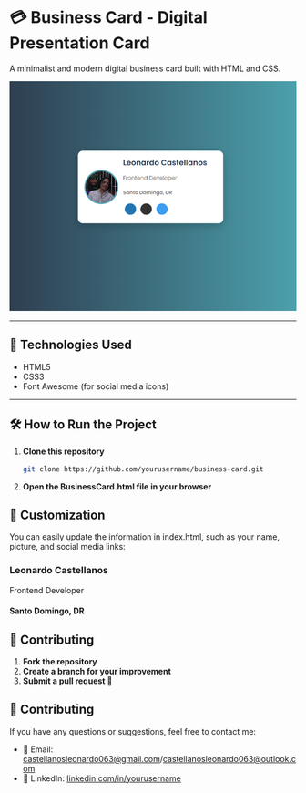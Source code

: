 # 💳 Business Card - Digital Presentation Card

A minimalist and modern digital business card built with HTML and CSS.

![Preview](images/capture.png)

---

## 🚀 Technologies Used
- HTML5
- CSS3
- Font Awesome (for social media icons)

---

## 🛠️ How to Run the Project
1. **Clone this repository**  
   ```bash
   git clone https://github.com/yourusername/business-card.git
2. **Open the BusinessCard.html file in your browser**

## 🎨 Customization   

You can easily update the information in index.html, such as your name, picture, and social media links:
<h3>Leonardo Castellanos</h3>
<p class="role">Frontend Developer</p>
<h4>Santo Domingo, DR</h4>

## 🤝 Contributing
1. **Fork the repository**  
2. **Create a branch for your improvement**
3. **Submit a pull request 🚀**

## 🤝 Contributing
If you have any questions or suggestions, feel free to contact me:
- 📧 Email: castellanosleonardo063@gmail.com/castellanosleonardo063@outlook.com
- 💼 LinkedIn: [linkedin.com/in/yourusername](https://www.linkedin.com/in/leonardo-castellanos-rivera/)

